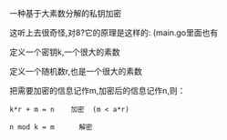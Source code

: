 一种基于大素数分解的私钥加密

这听上去很奇怪,对8?它的原理是这样的: (main.go里面也有

定义一个密钥k,一个很大的素数

定义一个随机数r,也是一个很大的素数

把需要加密的信息记作m,加密后的信息记作n,则：

	k*r + m = n    加密  (m < a*r) 
 
	n mod k = m      解密

